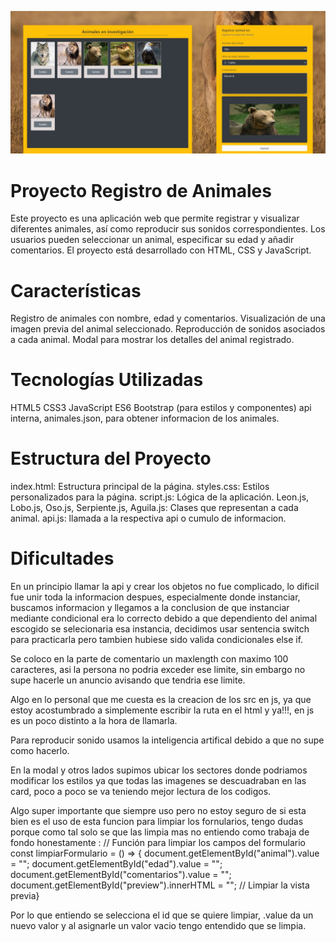 ![alt](./assets/imgs/img-readme.jpeg)
# Proyecto Registro de Animales
Este proyecto es una aplicación web que permite registrar y visualizar diferentes animales, así como reproducir sus sonidos correspondientes. Los usuarios pueden seleccionar un animal, especificar su edad y añadir comentarios. El proyecto está desarrollado con HTML, CSS y JavaScript.

# Características
Registro de animales con nombre, edad y comentarios.
Visualización de una imagen previa del animal seleccionado.
Reproducción de sonidos asociados a cada animal.
Modal para mostrar los detalles del animal registrado.

# Tecnologías Utilizadas
HTML5
CSS3
JavaScript ES6
Bootstrap (para estilos y componentes)
api interna, animales.json, para obtener informacion de los animales.

# Estructura del Proyecto
index.html: Estructura principal de la página.
styles.css: Estilos personalizados para la página.
script.js: Lógica de la aplicación.
Leon.js, Lobo.js, Oso.js, Serpiente.js, Aguila.js: Clases que representan a cada animal.
api.js: llamada a la respectiva api o cumulo de informacion.

# Dificultades
 En un principio llamar la api y crear los objetos no fue complicado, lo dificil fue unir toda la informacion despues, especialmente donde instanciar, buscamos informacion y llegamos a la conclusion de que instanciar mediante condicional era lo correcto debido a que dependiento del animal escogido se selecionaria esa instancia, decidimos usar sentencia switch para practicarla pero tambien hubiese sido valida condicionales else if.

Se coloco en la parte de comentario un maxlength con maximo 100 caracteres, asi la persona no podria exceder ese limite, sin embargo no supe hacerle un anuncio avisando que tendria ese limite.

Algo en lo personal que me cuesta es la creacion de los src en js, ya que estoy acostumbrado a simplemente escribir la ruta en el html y ya!!!, en js es un poco distinto a la hora de llamarla.

Para reproducir sonido usamos la inteligencia artifical debido a que no supe como hacerlo.

En la modal y otros lados supimos ubicar los sectores donde podriamos modificar los estilos ya que todas las imagenes se descuadraban en las card, poco a poco se va teniendo mejor lectura de los codigos. 

Algo super importante que siempre uso pero no estoy seguro de si esta bien es el uso de esta funcion para limpiar los fornularios, tengo dudas porque como tal solo se que las limpia mas no entiendo como trabaja de fondo honestamente :
// Función para limpiar los campos del formulario
const limpiarFormulario = () => {
  document.getElementById("animal").value = "";
  document.getElementById("edad").value = "";
  document.getElementById("comentarios").value = "";
  document.getElementById("preview").innerHTML = ""; // Limpiar la vista previa}

  Por lo que entiendo se selecciona el id que se quiere limpiar, .value da un nuevo valor y al asignarle un valor vacio tengo entendido que se limpia.
